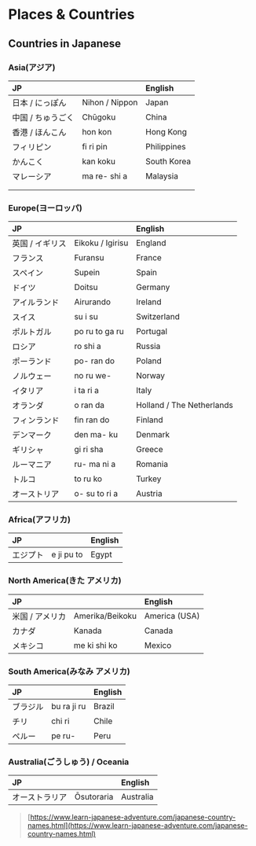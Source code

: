 # Places & Countries

## Countries in Japanese

### Asia\(アジア\)

| JP |  | English |
| :--- | :--- | :--- |
| 日本 / にっぽん | Nihon / Nippon | Japan |
| 中国 / ちゅうごく | Chūgoku | China |
| 香港 / ほんこん | hon kon | Hong Kong |
| フィリピン | fi ri pin | Philippines |
| かんこく | kan koku | South Korea |
| マレーシア | ma re- shi a | Malaysia |
|  |  |  |
|  |  |  |

### Europe\(ヨーロッパ\)

| JP |  | English |
| :--- | :--- | :--- |
| 英国 / イギリス | Eikoku / Igirisu | England |
| フランス | Furansu | France |
| スペイン | Supein | Spain |
| ドイツ | Doitsu | Germany |
| アイルランド | Airurando | Ireland |
| スイス | su i su | Switzerland |
| ポルトガル | po ru to ga ru | Portugal |
| ロシア | ro shi a | Russia |
| ポーランド | po- ran do | Poland |
| ノルウェー | no ru we- | Norway |
| イタリア | i ta ri a | Italy |
| オランダ | o ran da | Holland / The Netherlands |
| フィンランド | fin ran do | Finland |
| デンマーク | den ma- ku | Denmark |
| ギリシャ | gi ri sha | Greece |
| ルーマニア | ru- ma ni a | Romania |
| トルコ | to ru ko | Turkey |
| オーストリア | o- su to ri a | Austria |

### Africa\(アフリカ\)

| JP |  | English |
| :--- | :--- | :--- |
| エジプト | e ji pu to | Egypt |

### North America\(きた アメリカ\)

| JP |  | English |
| :--- | :--- | :--- |
| 米国 / アメリカ | Amerika/Beikoku | America \(USA\) |
| カナダ | Kanada | Canada |
| メキシコ | me ki shi ko | Mexico |

### South America\(みなみ アメリカ\)

| JP |  | English |
| :--- | :--- | :--- |
| ブラジル | bu ra ji ru | Brazil |
| チリ | chi ri | Chile |
| ペルー | pe ru- | Peru |

### Australia\(ごうしゅう\) / Oceania

| JP |  | English |
| :--- | :--- | :--- |
| オーストラリア | Ōsutoraria | Australia |

> [https://www.learn-japanese-adventure.com/japanese-country-names.html](https://www.learn-japanese-adventure.com/japanese-country-names.html)

